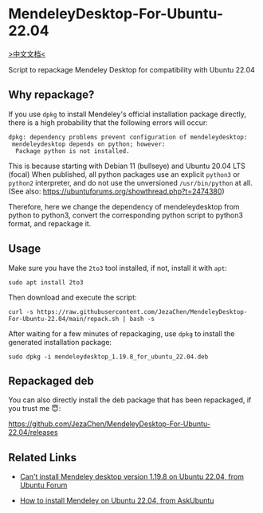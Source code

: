 # MendeleyDesktop-For-Ubuntu-22.04

[>中文文档<](https://github.com/JezaChen/MendeleyDesktop-For-Ubuntu-22.04/blob/main/README_zh.md)

Script to repackage Mendeley Desktop for compatibility with Ubuntu 22.04

## Why repackage?

If you use `dpkg` to install Mendeley's official installation package directly,
there is a high probability that the following errors will occur:

```
dpkg: dependency problems prevent configuration of mendeleydesktop:
 mendeleydesktop depends on python; however:
  Package python is not installed.
```

This is because starting with Debian 11 (bullseye) and Ubuntu 20.04 LTS (focal)
When published, all python packages use an explicit `python3` or `python2` interpreter, and do not use the unversioned `/usr/bin/python` at all.
(See also: https://ubuntuforums.org/showthread.php?t=2474380)

Therefore, here we change the dependency of mendeleydesktop from python to python3, convert the corresponding python script to python3 format, and repackage it.

## Usage
Make sure you have the `2to3` tool installed, if not, install it with `apt`:

```shell
sudo apt install 2to3
```

Then download and execute the script:

```shell
curl -s https://raw.githubusercontent.com/JezaChen/MendeleyDesktop-For-Ubuntu-22.04/main/repack.sh | bash -s
```

After waiting for a few minutes of repackaging, use `dpkg` to install the generated installation package:

```shell
sudo dpkg -i mendeleydesktop_1.19.8_for_ubuntu_22.04.deb
```

## Repackaged deb

You can also directly install the deb package that has been repackaged, if you trust me 😇:

https://github.com/JezaChen/MendeleyDesktop-For-Ubuntu-22.04/releases

## Related Links
- [Can't install Mendeley desktop version 1.19.8 on Ubuntu 22.04, from Ubuntu Forum](https://ubuntuforums.org/showthread.php?t=2474380)

- [How to install Mendeley on Ubuntu 22.04, from AskUbuntu](https://askubuntu.com/questions/1405042/how-to-install-mendeley-on-ubuntu-22-04)
